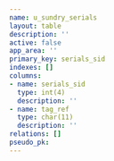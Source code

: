 ```yaml
---
name: u_sundry_serials
layout: table
description: ''
active: false
app_area: ''
primary_key: serials_sid
indexes: []
columns:
- name: serials_sid
  type: int(4)
  description: ''
- name: tag_ref
  type: char(11)
  description: ''
relations: []
pseudo_pk: 
---
```


